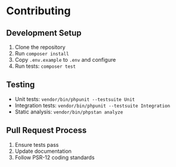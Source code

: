 # Contributing

## Development Setup
1. Clone the repository
2. Run `composer install`
3. Copy `.env.example` to `.env` and configure
4. Run tests: `composer test`

## Testing
- Unit tests: `vendor/bin/phpunit --testsuite Unit`
- Integration tests: `vendor/bin/phpunit --testsuite Integration`
- Static analysis: `vendor/bin/phpstan analyze`

## Pull Request Process
1. Ensure tests pass
2. Update documentation
3. Follow PSR-12 coding standards
